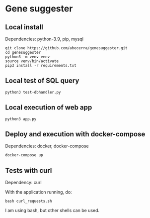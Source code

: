 # Gene suggester

## Local install
Dependencies: python-3.9, pip, mysql
```
git clone https://github.com/abecerra/genesuggester.git
cd genesuggester
python3 -m venv venv 
source venv/bin/activate
pip3 install -r requirements.txt
```

## Local test of SQL query
```
python3 test-dbhandler.py
```

## Local execution of web app
```
python3 app.py
```

## Deploy and execution with docker-compose
Dependencies: docker, docker-compose
```
docker-compose up
```

## Tests with curl
Dependency: curl

With the application running, do:
```
bash curl_requests.sh
```
I am using bash, but other shells can be used.
